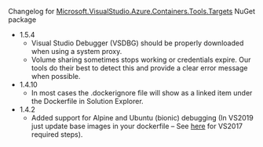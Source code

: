 Changelog for [Microsoft.VisualStudio.Azure.Containers.Tools.Targets](https://www.nuget.org/packages/Microsoft.VisualStudio.Azure.Containers.Tools.Targets/) NuGet package

- 1.5.4
  - Visual Studio Debugger (VSDBG) should be properly downloaded when using a system proxy.
  - Volume sharing sometimes stops working or credentials expire. Our tools do their best to detect this and provide a clear error message when possible.
- 1.4.10
  - In most cases the .dockerignore file will show as a linked item under the Dockerfile in Solution Explorer.
- 1.4.2
  - Added support for Alpine and Ubuntu (bionic) debugging (In VS2019 just update base images in your dockerfile – See [here](https://github.com/Microsoft/DockerTools/issues/179#issuecomment-482178661) for VS2017 required steps).
